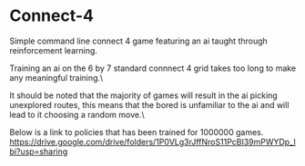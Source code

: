 # Connect-4
Simple command line connect 4 game featuring an ai taught through reinforcement learning.

Training an ai on the 6 by 7 standard connnect 4 grid takes too long to make any meaningful training.\


It should be noted that the majority of games will result in the ai picking unexplored routes, this means that the bored is unfamiliar to the ai and will lead to it choosing a random move.\

Below is a link to policies that has been trained for 1000000 games.\
https://drive.google.com/drive/folders/1P0VLg3rJffNroS11PcBI39mPWYDp_Ibi?usp=sharing

